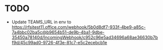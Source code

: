 # TODO

- Update TEAMS_URL in env to https://rfsitest11.office.com/webhook/5b0d8df7-933f-4be9-a85c-7a4bbc02ba5c@b9654b51-de9b-4ba1-9dbe-35450a78140d/IncomingWebhook/c952c96e5ad34696a68ae36630b7bf9d/45c99ad0-9726-4f3e-81c7-e5c2ecebcb1e